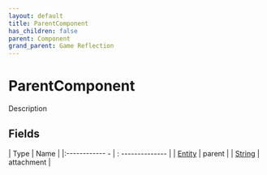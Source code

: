 ```yaml
---
layout: default
title: ParentComponent
has_children: false
parent: Component
grand_parent: Game Reflection
---
```

# ParentComponent
Description 

## Fields
| Type | Name |
|:------------ - | : -------------- |
| [Entity](game-reflection/classes/entity.md) | parent |
| [String](game-reflection/components/string.md) | attachment |
